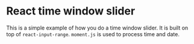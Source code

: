 # React time window slider

This is a simple example of how you do a time window slider. It is built on top of `react-input-range`. `moment.js` is used to process time and date.
